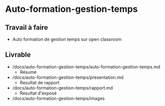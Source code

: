 # Auto-formation-gestion-temps

## Travail à faire

- Auto formation de gestion temps sur open classroom
## Livrable

- /docs/auto-formation-gestion-temps/auto-formation-gestion-temps.md
  - Résumé
- /docs/auto-formation-gestion-temps/presentation.md
  - Resultat de rapport
- /docs/auto-formation-gestion-temps/rapport.md
  - Resultat d'exposé
- /docs/auto-formation-gestion-temps/images

